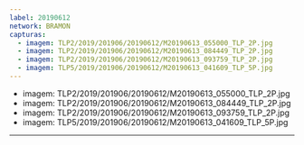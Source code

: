 ```yaml
---
label: 20190612
network: BRAMON
capturas:
  - imagem: TLP2/2019/201906/20190612/M20190613_055000_TLP_2P.jpg
  - imagem: TLP2/2019/201906/20190612/M20190613_084449_TLP_2P.jpg
  - imagem: TLP2/2019/201906/20190612/M20190613_093759_TLP_2P.jpg
  - imagem: TLP5/2019/201906/20190612/M20190613_041609_TLP_5P.jpg
---
```

  - imagem: TLP2/2019/201906/20190612/M20190613_055000_TLP_2P.jpg
  - imagem: TLP2/2019/201906/20190612/M20190613_084449_TLP_2P.jpg
  - imagem: TLP2/2019/201906/20190612/M20190613_093759_TLP_2P.jpg
  - imagem: TLP5/2019/201906/20190612/M20190613_041609_TLP_5P.jpg
---
